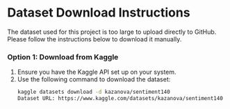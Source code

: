 # Dataset Download Instructions

The dataset used for this project is too large to upload directly to GitHub. Please follow the instructions below to download it manually.

### Option 1: Download from Kaggle
1. Ensure you have the Kaggle API set up on your system.
2. Use the following command to download the dataset:
   ```bash
   kaggle datasets download -d kazanova/sentiment140
   Dataset URL: https://www.kaggle.com/datasets/kazanova/sentiment140
   ```
   
